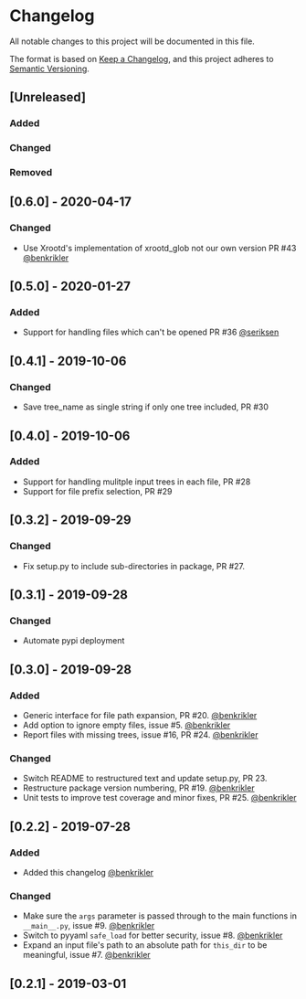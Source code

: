 # Changelog
All notable changes to this project will be documented in this file.

The format is based on [Keep a Changelog](https://keepachangelog.com/en/1.0.0/),
and this project adheres to [Semantic Versioning](https://semver.org/spec/v2.0.0.html).


## [Unreleased]
### Added
### Changed
### Removed

## [0.6.0] - 2020-04-17
### Changed
- Use Xrootd's implementation of xrootd_glob not our own version PR #43 [@benkrikler](https://github.com/benkrikler)

## [0.5.0] - 2020-01-27
### Added
- Support for handling files which can't be opened PR #36 [@seriksen](https://github.com/seriksen)

## [0.4.1] - 2019-10-06
### Changed
- Save tree_name as single string if only one tree included, PR #30

## [0.4.0] - 2019-10-06
### Added
- Support for handling mulitple input trees in each file, PR #28
- Support for file prefix selection, PR #29

## [0.3.2] - 2019-09-29
### Changed
- Fix setup.py to include sub-directories in package, PR #27.

## [0.3.1] - 2019-09-28
### Changed
- Automate pypi deployment

## [0.3.0] - 2019-09-28
### Added
- Generic interface for file path expansion, PR #20. [@benkrikler](https://github.com/benkrikler)
- Add option to ignore empty files, issue #5. [@benkrikler](https://github.com/benkrikler)
- Report files with missing trees, issue #16, PR #24. [@benkrikler](https://github.com/benkrikler)

### Changed
- Switch README to restructured text and update setup.py, PR 23.
- Restructure package version numbering, PR #19. [@benkrikler](https://github.com/benkrikler)
- Unit tests to improve test coverage and minor fixes, PR #25. [@benkrikler](https://github.com/benkrikler)

## [0.2.2] - 2019-07-28
### Added
- Added this changelog [@benkrikler](https://github.com/benkrikler)

### Changed
- Make sure the `args` parameter is passed through to the main functions in `__main__.py`, issue #9. [@benkrikler](https://github.com/benkrikler)
- Switch to pyyaml `safe_load` for better security, issue #8. [@benkrikler](https://github.com/benkrikler)
- Expand an input file's path to an absolute path for `this_dir` to be meaningful, issue #7. [@benkrikler](https://github.com/benkrikler)

## [0.2.1] - 2019-03-01
